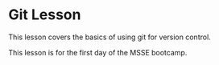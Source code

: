 # Git Lesson 

This lesson covers the basics of using git for version control. 

This lesson is for the first day of the MSSE bootcamp.
